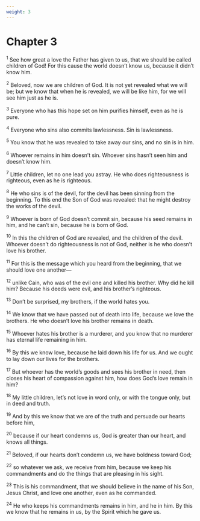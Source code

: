 ```yaml
---
weight: 3
---
```


# Chapter 3

<sup>1</sup> See how great a love the Father has given to us, that we should be called children of God! For this cause the world doesn’t know us, because it didn’t know him. 

<sup>2</sup> Beloved, now we are children of God. It is not yet revealed what we will be; but we know that when he is revealed, we will be like him, for we will see him just as he is. 

<sup>3</sup> Everyone who has this hope set on him purifies himself, even as he is pure. 

<sup>4</sup> Everyone who sins also commits lawlessness. Sin is lawlessness. 

<sup>5</sup> You know that he was revealed to take away our sins, and no sin is in him. 

<sup>6</sup> Whoever remains in him doesn’t sin. Whoever sins hasn’t seen him and doesn’t know him. 

<sup>7</sup> Little children, let no one lead you astray. He who does righteousness is righteous, even as he is righteous. 

<sup>8</sup> He who sins is of the devil, for the devil has been sinning from the beginning. To this end the Son of God was revealed: that he might destroy the works of the devil. 

<sup>9</sup> Whoever is born of God doesn’t commit sin, because his seed remains in him, and he can’t sin, because he is born of God. 

<sup>10</sup> In this the children of God are revealed, and the children of the devil. Whoever doesn’t do righteousness is not of God, neither is he who doesn’t love his brother. 

<sup>11</sup> For this is the message which you heard from the beginning, that we should love one another— 

<sup>12</sup> unlike Cain, who was of the evil one and killed his brother. Why did he kill him? Because his deeds were evil, and his brother’s righteous. 

<sup>13</sup> Don’t be surprised, my brothers, if the world hates you. 

<sup>14</sup> We know that we have passed out of death into life, because we love the brothers. He who doesn’t love his brother remains in death. 

<sup>15</sup> Whoever hates his brother is a murderer, and you know that no murderer has eternal life remaining in him. 

<sup>16</sup> By this we know love, because he laid down his life for us. And we ought to lay down our lives for the brothers. 

<sup>17</sup> But whoever has the world’s goods and sees his brother in need, then closes his heart of compassion against him, how does God’s love remain in him? 

<sup>18</sup> My little children, let’s not love in word only, or with the tongue only, but in deed and truth. 

<sup>19</sup> And by this we know that we are of the truth and persuade our hearts before him, 

<sup>20</sup> because if our heart condemns us, God is greater than our heart, and knows all things. 

<sup>21</sup> Beloved, if our hearts don’t condemn us, we have boldness toward God; 

<sup>22</sup> so whatever we ask, we receive from him, because we keep his commandments and do the things that are pleasing in his sight. 

<sup>23</sup> This is his commandment, that we should believe in the name of his Son, Jesus Christ, and love one another, even as he commanded. 

<sup>24</sup> He who keeps his commandments remains in him, and he in him. By this we know that he remains in us, by the Spirit which he gave us. 


